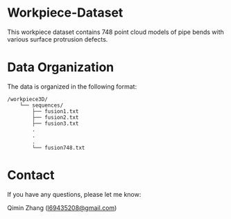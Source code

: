 # Workpiece-Dataset

This workpiece dataset contains 748 point cloud models of pipe bends with various surface protrusion defects.

# Data Organization

The data is organized in the following format:

```text
/workpiece3D/
    └── sequences/
        ├── fusion1.txt
        ├── fusion2.txt
        ├── fusion3.txt
        .
        .
        .
        └── fusion748.txt
```

# Contact
If you have any questions, please let me know:

Qimin Zhang (l69435208@gmail.com)
